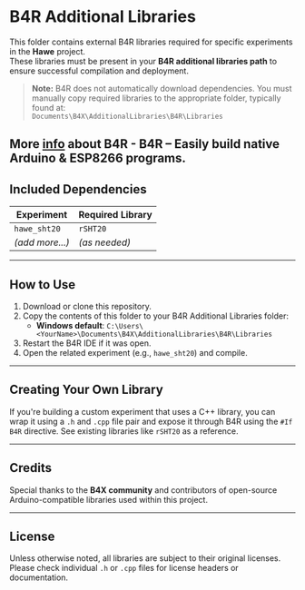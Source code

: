 # B4R Additional Libraries

This folder contains external B4R libraries required for specific experiments in the **Hawe** project.  
These libraries must be present in your **B4R additional libraries path** to ensure successful compilation and deployment.

> **Note:** B4R does not automatically download dependencies. You must manually copy required libraries to the appropriate folder, typically found at:  
> `Documents\B4X\AdditionalLibraries\B4R\Libraries`

More [info](https://www.b4x.com/b4r.html) about B4R - B4R – Easily build native Arduino & ESP8266 programs.
---

## Included Dependencies

| Experiment       | Required Library |
|------------------|------------------|
| `hawe_sht20`     | `rSHT20`         |
| *(add more...)*  | *(as needed)*    |

---

## How to Use

1. Download or clone this repository.
2. Copy the contents of this folder to your B4R Additional Libraries folder:
   - **Windows default**: `C:\Users\<YourName>\Documents\B4X\AdditionalLibraries\B4R\Libraries`
3. Restart the B4R IDE if it was open.
4. Open the related experiment (e.g., `hawe_sht20`) and compile.

---

## Creating Your Own Library

If you're building a custom experiment that uses a C++ library, you can wrap it using a `.h` and `.cpp` file pair and expose it through B4R using the `#If B4R` directive. See existing libraries like `rSHT20` as a reference.

---

## Credits

Special thanks to the **B4X community** and contributors of open-source Arduino-compatible libraries used within this project.

---

## License

Unless otherwise noted, all libraries are subject to their original licenses. Please check individual `.h` or `.cpp` files for license headers or documentation.
